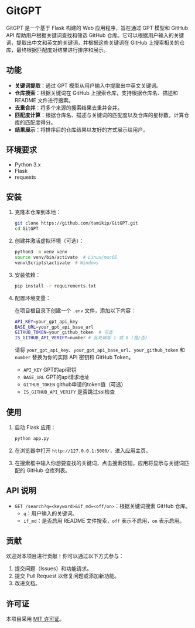 # GitGPT

GitGPT 是一个基于 Flask 构建的 Web 应用程序，旨在通过 GPT 模型和 GitHub API 帮助用户根据关键词查找和筛选 GitHub 仓库。它可以根据用户输入的关键词，提取出中文和英文的关键词，并根据这些关键词在 GitHub 上搜索相关的仓库，最终根据匹配度对结果进行排序和展示。

## 功能

- **关键词提取**：通过 GPT 模型从用户输入中提取出中英文关键词。
- **仓库搜索**：根据关键词在 GitHub 上搜索仓库，支持根据仓库名、描述和 README 文件进行搜索。
- **去重合并**：将多个来源的搜索结果去重并合并。
- **匹配度计算**：根据仓库名、描述与关键词的匹配度以及仓库的星标数，计算仓库的匹配度得分。
- **结果展示**：将排序后的仓库结果以友好的方式展示给用户。

## 环境要求

- Python 3.x
- Flask
- requests

## 安装

1. 克隆本仓库到本地：

    ```bash
    git clone https://github.com/tamikip/GitGPT.git
    cd GitGPT
    ```

2. 创建并激活虚拟环境（可选）：

    ```bash
    python3 -m venv venv
    source venv/bin/activate  # Linux/macOS
    venv\Scripts\activate  # Windows
    ```

3. 安装依赖：

    ```bash
    pip install -r requirements.txt
    ```

4. 配置环境变量：

    在项目根目录下创建一个 `.env` 文件，添加以下内容：

    ```bash
    API_KEY=your_gpt_api_key
    BASE_URL=your_gpt_api_base_url
    GITHUB_TOKEN=your_github_token  # 可选
    IS_GITHUB_API_VERIFY=number # 此处填写 1 或 0 (是/否)
    ```

    请将 `your_gpt_api_key`、`your_gpt_api_base_url`、`your_github_token` 和 `number` 替换为你的实际 API 密钥和 GitHub Token。
    - `API_KEY` GPT的api密钥
    - `BASE_URL` GPT的api请求地址
    - `GITHUB_TOKEN` github申请的token值（可选）
    - `IS_GITHUB_API_VERIFY` 是否跳过ssl检查

## 使用

1. 启动 Flask 应用：

    ```bash
    python app.py
    ```

2. 在浏览器中打开 `http://127.0.0.1:5000/`，进入应用主页。

3. 在搜索框中输入你想要查找的关键词，点击搜索按钮，应用将显示与关键词匹配的 GitHub 仓库列表。

## API 说明

- `GET /search?q=<keyword>&if_md=<off/on>`：根据关键词搜索 GitHub 仓库。
  - `q`：用户输入的关键词。
  - `if_md`：是否启用 README 文件搜索，`off` 表示不启用，`on` 表示启用。

## 贡献

欢迎对本项目进行贡献！你可以通过以下方式参与：

1. 提交问题（Issues）和功能请求。
2. 提交 Pull Request 以修复问题或添加新功能。
3. 改进文档。

## 许可证

本项目采用 [MIT 许可证](LICENSE)。
